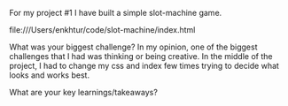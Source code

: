 For my project #1 I have built a simple slot-machine game. 


file:///Users/enkhtur/code/slot-machine/index.html



What was your biggest challenge?
In my opinion, one of the biggest challenges that I had was thinking or being creative. In the middle of the project, I had to change my css and index few times trying to decide what looks and works best. 


What are your key learnings/takeaways?
